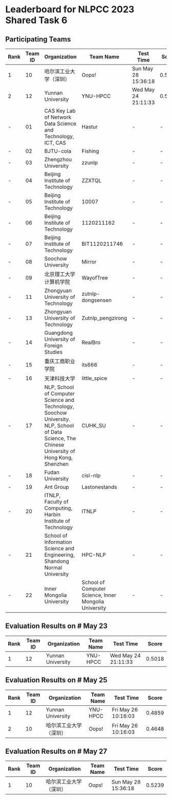 # Leaderboard for NLPCC 2023 Shared Task 6

## Participating Teams

| Rank | Team ID | Organization                                    | Team Name      | Test Time | Score |
|---|---------|---------------------|----------------|-----|------|
| 1 | 10      | 哈尔滨工业大学（深圳）                  | Oops!    | Sun May 28 15:36:18 | 0.5239 |
| 2 |  12     |  Yunnan University     | YNU-HPCC     | Wed May 24 21:11:33 | 0.5018 | 
| - | 01      | CAS Key Lab of Network Data Science and Technology, ICT, CAS             | Hastur         | - | - |
| - | 02      | BJTU-cola                       | Fishing        |  - | - |
| - | 03      | Zhengzhou University            | zzunlp         |  - | - |
| - | 04      | Beijing Institute of Technology                   | ZZXTQL         |   - | - |
| -  | 05      | Beijing Institute of Technology                               | 10007          |  - | - |
| -  | 06      | Beijing Institute of Technology                                         | 1120211162     |  - | - |
| -  | 07      | Beijing Institute of Technology         | BIT1120211746  |  - | - |
| -  | 08      | Soochow University                                                      | Mirror         |  - | - |
| -  | 09      | 北京理工大学计算机学院                                                            | WayofTree      |  - | - |
| - | 11      | Zhongyuan University of Technology                                       | zutnlp-dongsensen |  - | - |
| - | 13 | Zhongyuan University of Technology | Zutnlp_pengzirong |  - | - |
| - | 14 | Guangdong University of Foreign Studies | RealBro |  - | - |
| - | 15 | 重庆工商职业学院 | its666 |  - | - |
| - | 16 | 天津科技大学 | little_spice |  - | - |
| - | 17 | NLP, School of Computer Science and Technology, Soochow University.<br>NLP, School of Data Science, The Chinese University of Hong Kong, Shenzhen | CUHK_SU |  - | - |
| - | 18 | Fudan University | cisl-nlp |  - | - |
| - | 19 | Ant Group | Lastonestands |  - | - |
| - | 20 | ITNLP, Faculty of Computing, Harbin Institute of Technology | ITNLP |  - | - |
| - | 21 | School of Information Science and Engineering, Shandong Normal University | HPC-NLP |  - | - |
| - | 22 | Inner Mongolia University | School of Computer Science, Inner Mongolia University |  - | - |

## Evaluation Results on \# May 23
| Rank | Team ID  | Organization | Team Name | Test Time | Score |
|------|----------|--------------|-----------|-----------|-------|
| 1 |  12     |  Yunnan University     | YNU-HPCC     | Wed May 24 21:11:33 | 0.5018 |

## Evaluation Results on \# May 25
| Rank | Team ID  | Organization | Team Name | Test Time | Score |
|------|----------|--------------|-----------|-----------|-------|
| 1 |  12     |  Yunnan University     | YNU-HPCC     | Fri May 26 10:16:03 | 0.4859 |
| 2 |  10     |  哈尔滨工业大学（深圳）      | Oops!       |  Fri May 26 10:16:03  | 0.4648 |

## Evaluation Results on \# May 27
| Rank | Team ID  | Organization | Team Name | Test Time | Score |
|------|----------|--------------|-----------|-----------|-------|
| 1 |  10     |  哈尔滨工业大学（深圳）   | Oops!      | Sun May 28 15:36:18 | 0.5239 |
